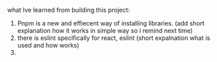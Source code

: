 what Ive learned from building this project:

1. Pnpm is a new and effiecent way of installing libraries. (add short explanation how it works in simple way so i remind next time)
2. there is eslint specifically for react, eslint (short expalnation what is used and how works)
3.
